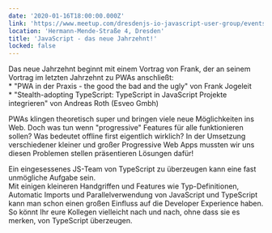 ```yaml
---
date: '2020-01-16T18:00:00.000Z'
link: 'https://www.meetup.com/dresdenjs-io-javascript-user-group/events/wwdfrqybccbmb/'
location: 'Hermann-Mende-Straße 4, Dresden'
title: 'JavaScript - das neue Jahrzehnt!'
locked: false
---
```

Das neue Jahrzehnt beginnt mit einem Vortrag von Frank, der an seinem Vortrag im letzten Jahrzehnt zu PWAs anschließt:  
\* "PWA in der Praxis - the good the bad and the ugly" von Frank Jogeleit  
\* "Stealth-adopting TypeScript: TypeScript in JavaScript Projekte integrieren" von Andreas Roth (Esveo Gmbh)

PWAs klingen theoretisch super und bringen viele neue Möglichkeiten ins Web. Doch was tun wenn "progressive" Features für alle funktionieren sollen? Was bedeutet offline first eigentlich wirklich? In der Umsetzung verschiedener kleiner und großer Progressive Web Apps mussten wir uns diesen Problemen stellen präsentieren Lösungen dafür!

Ein eingesessenes JS-Team von TypeScript zu überzeugen kann eine fast unmögliche Aufgabe sein.  
Mit einigen kleineren Handgriffen und Features wie Typ-Definitionen, Automatic Imports und Parallelverwendung von JavaScript und TypeScript kann man schon einen großen Einfluss auf die Developer Experience haben.  
So könnt Ihr eure Kollegen vielleicht nach und nach, ohne dass sie es merken, von TypeScript überzeugen.
